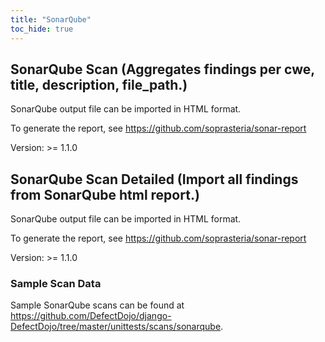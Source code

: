 ```yaml
---
title: "SonarQube"
toc_hide: true
---
```

## SonarQube Scan (Aggregates findings per cwe, title, description, file\_path.)

SonarQube output file can be imported in HTML format.

To generate the report, see
<https://github.com/soprasteria/sonar-report>

Version: \>= 1.1.0

## SonarQube Scan Detailed (Import all findings from SonarQube html report.)

SonarQube output file can be imported in HTML format.

To generate the report, see
<https://github.com/soprasteria/sonar-report>

Version: \>= 1.1.0

### Sample Scan Data
Sample SonarQube scans can be found at https://github.com/DefectDojo/django-DefectDojo/tree/master/unittests/scans/sonarqube.
